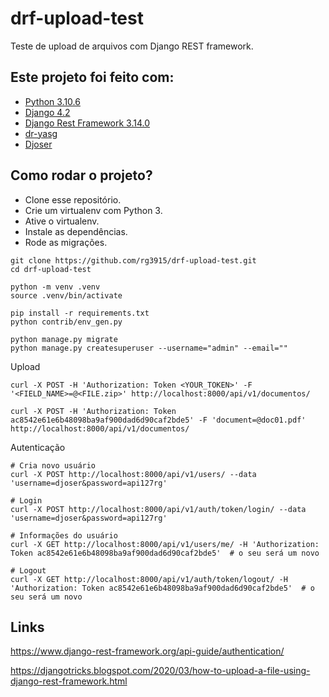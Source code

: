 # drf-upload-test

Teste de upload de arquivos com Django REST framework.

## Este projeto foi feito com:

* [Python 3.10.6](https://www.python.org/)
* [Django 4.2](https://www.djangoproject.com/)
* [Django Rest Framework 3.14.0](https://www.django-rest-framework.org/)
* [dr-yasg](https://drf-yasg.readthedocs.io/en/stable/)
* [Djoser](https://djoser.readthedocs.io/en/latest/)

## Como rodar o projeto?

* Clone esse repositório.
* Crie um virtualenv com Python 3.
* Ative o virtualenv.
* Instale as dependências.
* Rode as migrações.

```
git clone https://github.com/rg3915/drf-upload-test.git
cd drf-upload-test

python -m venv .venv
source .venv/bin/activate

pip install -r requirements.txt
python contrib/env_gen.py

python manage.py migrate
python manage.py createsuperuser --username="admin" --email=""
```

Upload

```
curl -X POST -H 'Authorization: Token <YOUR_TOKEN>' -F '<FIELD_NAME>=@<FILE.zip>' http://localhost:8000/api/v1/documentos/

curl -X POST -H 'Authorization: Token ac8542e61e6b48098ba9af900dad6d90caf2bde5' -F 'document=@doc01.pdf' http://localhost:8000/api/v1/documentos/
```

Autenticação

```
# Cria novo usuário
curl -X POST http://localhost:8000/api/v1/users/ --data 'username=djoser&password=api127rg'

# Login
curl -X POST http://localhost:8000/api/v1/auth/token/login/ --data 'username=djoser&password=api127rg'

# Informações do usuário
curl -X GET http://localhost:8000/api/v1/users/me/ -H 'Authorization: Token ac8542e61e6b48098ba9af900dad6d90caf2bde5'  # o seu será um novo

# Logout
curl -X GET http://localhost:8000/api/v1/auth/token/logout/ -H 'Authorization: Token ac8542e61e6b48098ba9af900dad6d90caf2bde5'  # o seu será um novo
```

## Links

https://www.django-rest-framework.org/api-guide/authentication/

https://djangotricks.blogspot.com/2020/03/how-to-upload-a-file-using-django-rest-framework.html

